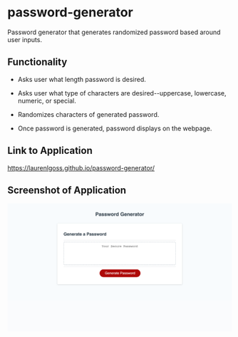 # password-generator

Password generator that generates randomized password based around user inputs.

## Functionality

* Asks user what length password is desired.

* Asks user what type of characters are desired--uppercase, lowercase, numeric, or special.

* Randomizes characters of generated password.

* Once password is generated, password displays on the webpage.

## Link to Application

https://laurenlgoss.github.io/password-generator/

## Screenshot of Application

![Password Generator Screenshot](./password-generator-screenshot.png)